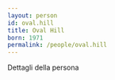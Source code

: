 ```yaml
---
layout: person
id: oval.hill
title: Oval Hill
born: 1971
permalink: /people/oval.hill
---
```


Dettagli della persona 